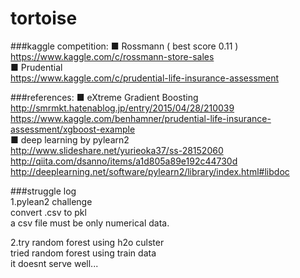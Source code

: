 # tortoise

###kaggle competition:
■ Rossmann ( best score 0.11 )  
https://www.kaggle.com/c/rossmann-store-sales  
■ Prudential  
https://www.kaggle.com/c/prudential-life-insurance-assessment  

###references:
■ eXtreme Gradient Boosting  
http://smrmkt.hatenablog.jp/entry/2015/04/28/210039  
https://www.kaggle.com/benhamner/prudential-life-insurance-assessment/xgboost-example  
■ deep learning by pylearn2  
http://www.slideshare.net/yurieoka37/ss-28152060  
http://qiita.com/dsanno/items/a1d805a89e192c44730d 
http://deeplearning.net/software/pylearn2/library/index.html#libdoc

###struggle log   
1.pylean2 challenge  
convert .csv to pkl  
a csv file must be only numerical data.

2.try random forest using h2o culster    
tried random forest using train data  
it doesnt serve well...   


